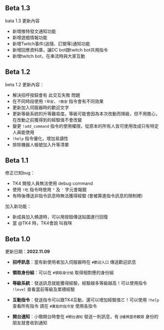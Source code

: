 ## Beta 1.3
<!-- 更新日期：2023.02.02 -->

bata 1.3 更新內容
* 新增推特發文通知功能
* 新增遊戲情報功能
* 新增Twitch事件(追隨、訂閱等)通知功能
* 新增回應資料庫，讓DC bot跟twitch bot共用指令
* 新增twitch bot，在串流時與大家互動

## Beta 1.2
<!-- 更新日期：2022.12.22 -->

beta 1.2 更新內容：
* 解決招呼按鈕會有 此交互失敗 問題
* 在不同時段使用 `!早安`、`!晚安` 指令會有不同效果
* 更新加入伺服器時的歡迎文字
* 更新等級系統的升等難易度。等級可能會因為本次改動而降級，但不用擔心，在改動之前獲得到的經驗值不會改變
* 變更 `!add_command` 指令的使用權限，從原本的所有人皆可使用改成只有特定人員能使用
* `!help` 指令優化，增加易讀性
* 排除機器人帳號加入升等清單

## Beta 1.1
<!-- 更新日期：2022.11.15 -->

修正已知bug：
* TK4 開發人員無法使用 debug command
* 使用 `!吃` 指令時使用 `"` 及 `'` 字元會報錯
* 有時後傳送非指令訊息時無法獲得經驗 (會被算進指令訊息的限制裡)

加入新功能：
* 新成員加入頻道時，可以用按鈕傳送貼圖進行回復
* 當 @TK4 時，TK4會說 叫我咪

## Beta 1.0
更新日期：**2022.11.09**

* **招呼訊息**：當有新使用者加入伺服器時在 `#歡迎入口` 傳送歡迎訊息

* **領取身份組**：可以在 `#領取身分組` 取得相對應的身份組

* **等級系統**：發送訊息就能獲得經驗，經驗越多等級越高！可以使用指令 `!level` 查看當前等級及累積經驗

* **互動指令**：發送指令可以跟TK4互動，還可以增加經驗值ㄛ！可以使用 `!help` 查看所有指令
請在 `#萬能的指令室` 使用各指令

* **開台通知**：小徹開台時會在 `#開台通知` 發送一則訊息，有 `@優質圖奇觀眾` 身份的朋友就會收到通知


